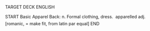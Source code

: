 TARGET DECK
ENGLISH

START
Basic
Apparel
Back: n. Formal clothing, dress.  apparelled adj. [romanic, = make fit, from latin par equal]
END

